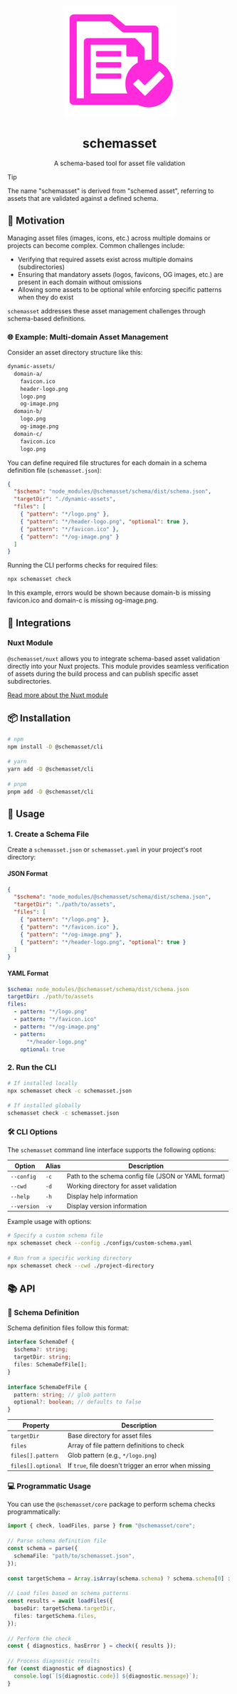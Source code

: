 <div align="center">

  <img src="https://github.com/mates-system/schemasset/blob/main/assets/schemasset.png?raw=true" alt="schemasset logo" height="250" width="250">

# schemasset

A schema-based tool for asset file validation

</div>

> [!TIP]
> The name "schemasset" is derived from "schemed asset", referring to assets that are validated against a defined schema.

## 🎯 Motivation

Managing asset files (images, icons, etc.) across multiple domains or projects can become complex. Common challenges include:

- Verifying that required assets exist across multiple domains (subdirectories)
- Ensuring that mandatory assets (logos, favicons, OG images, etc.) are present in each domain without omissions
- Allowing some assets to be optional while enforcing specific patterns when they do exist

`schemasset` addresses these asset management challenges through schema-based definitions.

### 🌐 Example: Multi-domain Asset Management

Consider an asset directory structure like this:

```txt
dynamic-assets/
  domain-a/
    favicon.ico
    header-logo.png
    logo.png
    og-image.png
  domain-b/
    logo.png
    og-image.png
  domain-c/
    favicon.ico
    logo.png
```

You can define required file structures for each domain in a schema definition file (`schemasset.json`):

```json
{
  "$schema": "node_modules/@schemasset/schema/dist/schema.json",
  "targetDir": "./dynamic-assets",
  "files": [
    { "pattern": "*/logo.png" },
    { "pattern": "*/header-logo.png", "optional": true },
    { "pattern": "*/favicon.ico" },
    { "pattern": "*/og-image.png" }
  ]
}
```

Running the CLI performs checks for required files:

```bash
npx schemasset check
```

In this example, errors would be shown because domain-b is missing favicon.ico and domain-c is missing og-image.png.

## 🔌 Integrations

### Nuxt Module

`@schemasset/nuxt` allows you to integrate schema-based asset validation directly into your Nuxt projects. This module provides seamless verification of assets during the build process and can publish specific asset subdirectories.

[Read more about the Nuxt module](./packages/nuxt/README.md)

## 📦 Installation

```bash
# npm
npm install -D @schemasset/cli

# yarn
yarn add -D @schemasset/cli

# pnpm
pnpm add -D @schemasset/cli
```

## 🚀 Usage

### 1. Create a Schema File

Create a `schemasset.json` or `schemasset.yaml` in your project's root directory:

#### JSON Format

```json
{
  "$schema": "node_modules/@schemasset/schema/dist/schema.json",
  "targetDir": "./path/to/assets",
  "files": [
    { "pattern": "*/logo.png" },
    { "pattern": "*/favicon.ico" },
    { "pattern": "*/og-image.png" },
    { "pattern": "*/header-logo.png", "optional": true }
  ]
}
```

#### YAML Format

```yaml
$schema: node_modules/@schemasset/schema/dist/schema.json
targetDir: ./path/to/assets
files:
  - pattern: "*/logo.png"
  - pattern: "*/favicon.ico"
  - pattern: "*/og-image.png"
  - pattern:
      "*/header-logo.png"
    optional: true
```

### 2. Run the CLI

```bash
# If installed locally
npx schemasset check -c schemasset.json

# If installed globally
schemasset check -c schemasset.json
```

### 🛠️ CLI Options

The `schemasset` command line interface supports the following options:

| Option | Alias | Description |
|--------|-------|-------------|
| `--config` | `-c` | Path to the schema config file (JSON or YAML format) |
| `--cwd` | `-d` | Working directory for asset validation |
| `--help` | `-h` | Display help information |
| `--version` | `-v` | Display version information |

Example usage with options:

```bash
# Specify a custom schema file
npx schemasset check --config ./configs/custom-schema.yaml

# Run from a specific working directory
npx schemasset check --cwd ./project-directory
```

## 📚 API

### 📝 Schema Definition

Schema definition files follow this format:

```ts
interface SchemaDef {
  $schema?: string;
  targetDir: string;
  files: SchemaDefFile[];
}

interface SchemaDefFile {
  pattern: string; // glob pattern
  optional?: boolean; // defaults to false
}
```

| Property | Description |
|----------|-------------|
| `targetDir` | Base directory for asset files |
| `files` | Array of file pattern definitions to check |
| `files[].pattern` | Glob pattern (e.g., `*/logo.png`) |
| `files[].optional` | If `true`, file doesn't trigger an error when missing |

### 💻 Programmatic Usage

You can use the `@schemasset/core` package to perform schema checks programmatically:

```ts
import { check, loadFiles, parse } from "@schemasset/core";

// Parse schema definition file
const schema = parse({
  schemaFile: "path/to/schemasset.json",
});

const targetSchema = Array.isArray(schema.schema) ? schema.schema[0] : schema.schema;

// Load files based on schema patterns
const results = await loadFiles({
  baseDir: targetSchema.targetDir,
  files: targetSchema.files,
});

// Perform the check
const { diagnostics, hasError } = check({ results });

// Process diagnostic results
for (const diagnostic of diagnostics) {
  console.log(`[${diagnostic.code}] ${diagnostic.message}`);
}
```
